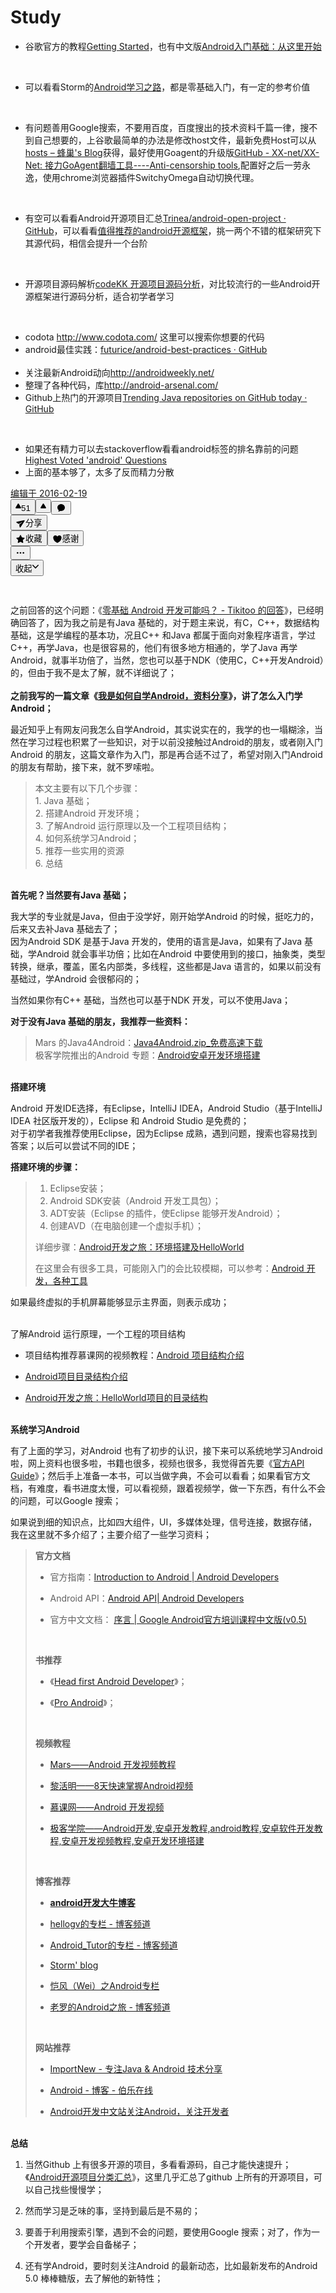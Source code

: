 # Study
<div class="RichContent RichContent--unescapable"><div class="RichContent-inner"><span class="RichText CopyrightRichText-richText" itemprop="text"><ul><li>谷歌官方的教程<a href="https://link.zhihu.com/?target=http%3A//developer.android.com/training/index.html" class=" wrap external" target="_blank" rel="nofollow noreferrer">Getting Started</a>，也有中文版<a href="https://link.zhihu.com/?target=http%3A//hukai.me/android-training-course-in-chinese/basics/index.html" class=" wrap external" target="_blank" rel="nofollow noreferrer">Android入门基础：从这里开始</a></li></ul><br><ul><li>可以看看Storm的<a href="https://link.zhihu.com/?target=http%3A//stormzhang.github.io/android/2014/07/07/learn-android-from-rookie/" class=" wrap external" target="_blank" rel="nofollow noreferrer">Android学习之路</a>，都是零基础入门，有一定的参考价值</li></ul><br><ul><li>有问题善用Google搜索，不要用百度，百度搜出的技术资料千篇一律，搜不到自己想要的，上谷歌最简单的办法是修改host文件，最新免费Host可以从<a href="https://link.zhihu.com/?target=http%3A//blog.yadgen.com/%3Fpage_id%3D585" class=" wrap external" target="_blank" rel="nofollow noreferrer">hosts – 蜂巢's Blog</a>获得，最好使用Goagent的升级版<a href="https://link.zhihu.com/?target=https%3A//github.com/XX-net/XX-Net" class=" wrap external" target="_blank" rel="nofollow noreferrer">GitHub - XX-net/XX-Net: 接力GoAgent翻墙工具----Anti-censorship tools</a>,配置好之后一劳永逸，使用chrome浏览器插件SwitchyOmega自动切换代理。</li></ul><br><ul><li>有空可以看看Android开源项目汇总<a href="https://link.zhihu.com/?target=https%3A//github.com/Trinea/android-open-project" class=" wrap external" target="_blank" rel="nofollow noreferrer">Trinea/android-open-project · GitHub</a>，可以看看<a href="https://link.zhihu.com/?target=http%3A//coolshell.info/blog/2014/10/android-opensource.html" class=" wrap external" target="_blank" rel="nofollow noreferrer">值得推荐的android开源框架</a>，挑一两个不错的框架研究下其源代码，相信会提升一个台阶</li></ul><br><ul><li>开源项目源码解析<a href="https://link.zhihu.com/?target=http%3A//www.codekk.com/open-source-project-analysis" class=" wrap external" target="_blank" rel="nofollow noreferrer">codeKK 开源项目源码分析</a>，对比较流行的一些Android开源框架进行源码分析，适合初学者学习</li></ul><br><ul><li>codota <a href="https://link.zhihu.com/?target=http%3A//www.codota.com/" class=" external" target="_blank" rel="nofollow noreferrer"><span class="invisible">http://www.</span><span class="visible">codota.com/</span><span class="invisible"></span></a> 这里可以搜索你想要的代码<br></li><li>android最佳实践：<a href="https://link.zhihu.com/?target=https%3A//github.com/futurice/android-best-practices" class=" wrap external" target="_blank" rel="nofollow noreferrer">futurice/android-best-practices · GitHub</a></li><br><li>关注最新Android动向<a href="https://link.zhihu.com/?target=http%3A//androidweekly.net/" class=" external" target="_blank" rel="nofollow noreferrer"><span class="invisible">http://</span><span class="visible">androidweekly.net/</span><span class="invisible"></span></a></li><li>整理了各种代码，库<a href="https://link.zhihu.com/?target=http%3A//android-arsenal.com/" class=" external" target="_blank" rel="nofollow noreferrer"><span class="invisible">http://</span><span class="visible">android-arsenal.com/</span><span class="invisible"></span></a></li><li>Github上热门的开源项目<a href="https://link.zhihu.com/?target=https%3A//github.com/trending%3Fl%3Djava" class=" wrap external" target="_blank" rel="nofollow noreferrer">Trending Java repositories on GitHub today · GitHub</a></li></ul><br><ul><li>如果还有精力可以去stackoverflow看看android标签的排名靠前的问题<a href="https://link.zhihu.com/?target=http%3A//stackoverflow.com/questions/tagged/android%3Fsort%3Dvotes" class=" wrap external" target="_blank" rel="nofollow noreferrer">Highest Voted 'android' Questions</a></li><li>上面的基本够了，太多了反而精力分散</li></ul></span><!-- react-empty: 1426 --></div><div><div class="ContentItem-time"><a target="_blank" href="/question/26417244/answer/32818033"><span data-tooltip="发布于 2014-11-02"><!-- react-text: 1431 -->编辑于 <!-- /react-text --><!-- react-text: 1432 -->2016-02-19<!-- /react-text --></span></a></div><!-- react-empty: 1433 --></div><div><div class="ContentItem-actions Sticky RichContent-actions is-fixed is-bottom" style="width: 694px; bottom: 0px; left: 16px;"><span><button class="Button VoteButton VoteButton--up" aria-label="赞同" type="button"><svg viewBox="0 0 20 18" class="Icon VoteButton-upIcon Icon--triangle" width="9" height="16" aria-hidden="true" style="height: 16px; width: 9px;"><title></title><g><path d="M0 15.243c0-.326.088-.533.236-.896l7.98-13.204C8.57.57 9.086 0 10 0s1.43.57 1.784 1.143l7.98 13.204c.15.363.236.57.236.896 0 1.386-.875 1.9-1.955 1.9H1.955c-1.08 0-1.955-.517-1.955-1.9z"></path></g></svg><!-- react-text: 8946 -->51<!-- /react-text --></button><button class="Button VoteButton VoteButton--down" aria-label="反对" type="button"><svg viewBox="0 0 20 18" class="Icon VoteButton-downIcon Icon--triangle" width="9" height="16" aria-hidden="true" style="height: 16px; width: 9px;"><title></title><g><path d="M0 15.243c0-.326.088-.533.236-.896l7.98-13.204C8.57.57 9.086 0 10 0s1.43.57 1.784 1.143l7.98 13.204c.15.363.236.57.236.896 0 1.386-.875 1.9-1.955 1.9H1.955c-1.08 0-1.955-.517-1.955-1.9z"></path></g></svg></button></span><button class="Button ContentItem-action Button--plain Button--withIcon Button--withLabel" type="button"><span style="display: inline-flex; align-items: center;"><!-- react-text: 8953 -->​<!-- /react-text --><svg class="Zi Zi--Comment Button-zi" fill="currentColor" viewBox="0 0 24 24" width="1.2em" height="1.2em"><path d="M10.241 19.313a.97.97 0 0 0-.77.2 7.908 7.908 0 0 1-3.772 1.482.409.409 0 0 1-.38-.637 5.825 5.825 0 0 0 1.11-2.237.605.605 0 0 0-.227-.59A7.935 7.935 0 0 1 3 11.25C3 6.7 7.03 3 12 3s9 3.7 9 8.25-4.373 9.108-10.759 8.063z" fill-rule="evenodd"></path></svg></span><!-- react-text: 8956 --><!-- /react-text --></button><div class="Popover ShareMenu ContentItem-action"><div class="" id="Popover-5032-91262-toggle" aria-haspopup="true" aria-expanded="false" aria-owns="Popover-5032-91262-content"><button class="Button Button--plain Button--withIcon Button--withLabel" type="button"><span style="display: inline-flex; align-items: center;"><!-- react-text: 8961 -->​<!-- /react-text --><svg class="Zi Zi--Share Button-zi" fill="currentColor" viewBox="0 0 24 24" width="1.2em" height="1.2em"><path d="M2.931 7.89c-1.067.24-1.275 1.669-.318 2.207l5.277 2.908 8.168-4.776c.25-.127.477.198.273.39L9.05 14.66l.927 5.953c.18 1.084 1.593 1.376 2.182.456l9.644-15.242c.584-.892-.212-2.029-1.234-1.796L2.93 7.89z" fill-rule="evenodd"></path></svg></span><!-- react-text: 8964 -->分享<!-- /react-text --></button></div><!-- react-empty: 8965 --></div><button class="Button ContentItem-action Button--plain Button--withIcon Button--withLabel" type="button"><span style="display: inline-flex; align-items: center;"><!-- react-text: 8968 -->​<!-- /react-text --><svg class="Zi Zi--Star Button-zi" fill="currentColor" viewBox="0 0 24 24" width="1.2em" height="1.2em"><path d="M5.515 19.64l.918-5.355-3.89-3.792c-.926-.902-.639-1.784.64-1.97L8.56 7.74l2.404-4.871c.572-1.16 1.5-1.16 2.072 0L15.44 7.74l5.377.782c1.28.186 1.566 1.068.64 1.97l-3.89 3.793.918 5.354c.219 1.274-.532 1.82-1.676 1.218L12 18.33l-4.808 2.528c-1.145.602-1.896.056-1.677-1.218z" fill-rule="evenodd"></path></svg></span><!-- react-text: 8971 -->收藏<!-- /react-text --></button><button class="Button ContentItem-action Button--plain Button--withIcon Button--withLabel" type="button"><span style="display: inline-flex; align-items: center;"><!-- react-text: 8974 -->​<!-- /react-text --><svg class="Zi Zi--Heart Button-zi" fill="currentColor" viewBox="0 0 24 24" width="1.2em" height="1.2em"><path d="M2 8.437C2 5.505 4.294 3.094 7.207 3 9.243 3 11.092 4.19 12 6c.823-1.758 2.649-3 4.651-3C19.545 3 22 5.507 22 8.432 22 16.24 13.842 21 12 21 10.158 21 2 16.24 2 8.437z" fill-rule="evenodd"></path></svg></span><!-- react-text: 8977 -->感谢<!-- /react-text --></button><div class="Popover ContentItem-action"><button class="Button Button--plain Button--withIcon Button--iconOnly" aria-label="更多" type="button" id="Popover-5032-48914-toggle" aria-haspopup="true" aria-expanded="false" aria-owns="Popover-5032-48914-content"><span style="display: inline-flex; align-items: center;"><!-- react-text: 8981 -->​<!-- /react-text --><svg class="Zi Zi--Dots Button-zi" fill="currentColor" viewBox="0 0 24 24" width="1.2em" height="1.2em"><path d="M5 14a2 2 0 1 1 0-4 2 2 0 0 1 0 4zm7 0a2 2 0 1 1 0-4 2 2 0 0 1 0 4zm7 0a2 2 0 1 1 0-4 2 2 0 0 1 0 4z" fill-rule="evenodd"></path></svg></span></button><!-- react-empty: 8984 --></div><button class="Button ContentItem-action ContentItem-rightButton Button--plain" data-zop-retract-question="true" type="button"><span class="RichContent-collapsedText">收起</span><svg viewBox="0 0 10 6" class="Icon ContentItem-arrowIcon is-active Icon--arrow" width="10" height="16" aria-hidden="true" style="height: 16px; width: 10px;"><title></title><g><path d="M8.716.217L5.002 4 1.285.218C.99-.072.514-.072.22.218c-.294.29-.294.76 0 1.052l4.25 4.512c.292.29.77.29 1.063 0L9.78 1.27c.293-.29.293-.76 0-1.052-.295-.29-.77-.29-1.063 0z"></path></g></svg></button></div><div class="Sticky--holder" style="position: static; top: auto; right: auto; bottom: auto; left: auto; display: flex; float: none; margin: 0px -20px -10px; height: 54px; width: 694px;"></div></div></div>
<div class="RichContent-inner"><span class="RichText CopyrightRichText-richText" itemprop="text">之前回答的这个问题：《<a href="http://www.zhihu.com/question/20037244/answer/32544915" class="internal">零基础 Android 开发可能吗？ - Tikitoo 的回答</a>》，已经明确回答了，因为我之前是有Java 基础的，对于题主来说，有C，C++，数据结构基础，这是学编程的基本功，况且C++ 和Java 都属于面向对象程序语言，学过C++，再学Java，也是很容易的，他们有很多地方相通的，学了Java 再学Android，就事半功倍了，当然，您也可以基于NDK（使用C，C++开发Android）的，但由于我不是太了解，就不详细说了；<br><br><b>之前我写的一篇文章《<a href="https://link.zhihu.com/?target=http%3A//www.jianshu.com/p/2ee0e74abbdf" class=" wrap external" target="_blank" rel="nofollow noreferrer">我是如何自学Android，资料分享</a>》，讲了怎么入门学Android；</b><br><p>最近知乎上有网友问我怎么自学Android，其实说实在的，我学的也一塌糊涂，当然在学习过程也积累了一些知识，对于以前没接触过Android的朋友，或者刚入门Android 的朋友，这篇文章作为入门，那是再合适不过了，希望对刚入门Android的朋友有帮助，接下来，就不罗嗦啦。</p><blockquote><p>本文主要有以下几个步骤：<br>1. Java 基础；<br>2. 搭建Android 开发环境；<br>3. 了解Android 运行原理以及一个工程项目结构；<br>4. 如何系统学习Android；<br>5. 推荐一些实用的资源<br>6. 总结</p></blockquote><br><strong>首先呢？当然要有Java 基础；</strong><p>我大学的专业就是Java，但由于没学好，刚开始学Android 的时候，挺吃力的，后来又去补Java 基础去了；<br>因为Android SDK 是基于Java 开发的，使用的语言是Java，如果有了Java 基础，学Android 就会事半功倍；比如在Android 中要使用到的接口，抽象类，类型转换，继承，覆盖，匿名内部类，多线程，这些都是Java 语言的，如果以前没有基础过，学Android 会很郁闷的；</p><p>当然如果你有C++ 基础，当然也可以基于NDK 开发，可以不使用Java；</p><p><strong>对于没有Java 基础的朋友，我推荐一些资料：</strong></p><blockquote><p>Mars 的Java4Android：<a href="https://link.zhihu.com/?target=http%3A//yun.baidu.com/s/1dD5RRQ5" class=" wrap external" target="_blank" rel="nofollow noreferrer">Java4Android.zip_免费高速下载</a><br>极客学院推出的Android 专题：<a href="https://link.zhihu.com/?target=http%3A//android.jikexueyuan.com/" class=" wrap external" target="_blank" rel="nofollow noreferrer">Android安卓开发环境搭建</a></p></blockquote><br><b>搭建环境</b><p>Android 开发IDE选择，有Eclipse，IntelliJ IDEA，Android Studio（基于IntelliJ IDEA 社区版开发的），Eclipse 和 Android Studio 是免费的；<br>对于初学者我推荐使用Eclipse，因为Eclipse 成熟，遇到问题，搜索也容易找到答案；以后可以尝试不同的IDE；</p><p><strong>搭建环境的步骤：</strong></p><blockquote><ol><li>Eclipse安装；</li><li>Android SDK安装（Android 开发工具包）；</li><li>ADT安装（Eclipse 的插件，使Eclipse 能够开发Android）；</li><li>创建AVD（在电脑创建一个虚拟手机）；</li></ol><p>详细步骤：<a href="https://link.zhihu.com/?target=http%3A//www.cnblogs.com/skynet/archive/2010/04/12/1709892.html" class=" wrap external" target="_blank" rel="nofollow noreferrer">Android开发之旅：环境搭建及HelloWorld</a></p><p>在这里会有很多工具，可能刚入门的会比较模糊，可以参考：<a href="https://link.zhihu.com/?target=http%3A//tikitoo.github.io/blog/2014/10/12/android-tools/" class=" wrap external" target="_blank" rel="nofollow noreferrer">Android 开发，各种工具</a></p></blockquote><p>如果最终虚拟的手机屏幕能够显示主界面，则表示成功；</p><br>了解Android 运行原理，一个工程的项目结构<ul><li><p>项目结构推荐慕课网的视频教程：<a href="https://link.zhihu.com/?target=http%3A//www.imooc.com/video/1442" class=" wrap external" target="_blank" rel="nofollow noreferrer">Android 项目结构介绍</a></p></li><li><p><a href="https://link.zhihu.com/?target=http%3A//tonyqus.blog.51cto.com/2676222/1305405" class=" wrap external" target="_blank" rel="nofollow noreferrer">Android项目目录结构介绍</a></p></li><li><a href="https://link.zhihu.com/?target=http%3A//www.cnblogs.com/skynet/archive/2010/04/13/1711479.html" class=" wrap external" target="_blank" rel="nofollow noreferrer">Android开发之旅：HelloWorld项目的目录结构</a></li></ul><br><b>系统学习Android</b><p>有了上面的学习，对Android 也有了初步的认识，接下来可以系统地学习Android 啦，网上资料也很多啦，书籍也很多，视频也很多，我觉得首先要《<a href="https://link.zhihu.com/?target=https%3A//developer.android.com/guide/index.html" class=" wrap external" target="_blank" rel="nofollow noreferrer">官方API Guide</a>》；然后手上准备一本书，可以当做字典，不会可以看看；如果看官方文档，有难度，看书进度太慢，可以看视频，跟着视频学，做一下东西，有什么不会的问题，可以Google 搜索；</p><p>如果说到细的知识点，比如四大组件，UI，多媒体处理，信号连接，数据存储，我在这里就不多介绍了；主要介绍了一些学习资料；</p><blockquote><p><strong>官方文档</strong></p><ul><li><p>官方指南：<a href="https://link.zhihu.com/?target=https%3A//developer.android.com/guide/index.html" class=" wrap external" target="_blank" rel="nofollow noreferrer">Introduction to Android | Android Developers</a></p></li><li><p>Android API：<a href="https://link.zhihu.com/?target=https%3A//developer.android.com/reference/packages.html" class=" wrap external" target="_blank" rel="nofollow noreferrer">Android API| Android Developers</a></p></li><li><p>官方中文文档： <a href="https://link.zhihu.com/?target=http%3A//hukai.me/android-training-course-in-chinese/index.html" class=" wrap external" target="_blank" rel="nofollow noreferrer">序言 | Google Android官方培训课程中文版(v0.5)</a></p></li></ul><br><p><strong>书推荐</strong></p><ul><li><p>《<a href="https://link.zhihu.com/?target=http%3A//www.jianshu.com/p/2ee0e74abbdf" class=" wrap external" target="_blank" rel="nofollow noreferrer">Head first Android Developer</a>》；</p></li><li><p>《<a href="https://link.zhihu.com/?target=http%3A//www.jianshu.com/p/2ee0e74abbdf" class=" wrap external" target="_blank" rel="nofollow noreferrer">Pro Android</a>》；</p></li></ul><br><p><strong>视频教程</strong></p><ul><li><p><a href="https://link.zhihu.com/?target=http%3A//marschen.com/portal.php" class=" wrap external" target="_blank" rel="nofollow noreferrer">Mars——Android 开发视频教程</a></p></li><li><p><a href="https://link.zhihu.com/?target=http%3A//pan.baidu.com/s/1qWAWU52" class=" wrap external" target="_blank" rel="nofollow noreferrer">黎活明——8天快速掌握Android视频</a></p></li><li><p><a href="https://link.zhihu.com/?target=http%3A//www.imooc.com/course/list" class=" wrap external" target="_blank" rel="nofollow noreferrer">慕课网——Android 开发视频</a></p></li><li><p><a href="https://link.zhihu.com/?target=http%3A//android.jikexueyuan.com/" class=" wrap external" target="_blank" rel="nofollow noreferrer">极客学院——Android开发,安卓开发教程,android教程,安卓软件开发教程,安卓开发视频教程,安卓开发环境搭建</a></p></li></ul><br><p><strong>博客推荐</strong></p><ul><li><p><strong><a href="https://link.zhihu.com/?target=http%3A//yeungeek.com/android%25E5%25BC%2580%25E5%258F%2591%25E5%25A4%25A7%25E7%2589%259B%25E5%258D%259A%25E5%25AE%25A2/" class=" wrap external" target="_blank" rel="nofollow noreferrer">android开发大牛博客</a></strong><br></p></li><li><p><a href="https://link.zhihu.com/?target=http%3A//blog.csdn.net/hellogv" class=" wrap external" target="_blank" rel="nofollow noreferrer">hellogv的专栏 - 博客频道</a><br></p></li><li><p><a href="https://link.zhihu.com/?target=http%3A//blog.csdn.net/android_tutor" class=" wrap external" target="_blank" rel="nofollow noreferrer">Android_Tutor的专栏 - 博客频道</a><br></p></li><li><p><a href="https://link.zhihu.com/?target=http%3A//stormzhang.github.io/" class=" wrap external" target="_blank" rel="nofollow noreferrer">Storm' blog</a><br></p></li><li><p><a href="https://link.zhihu.com/?target=http%3A//blog.csdn.net/column/details/flowingflying02.html" class=" wrap external" target="_blank" rel="nofollow noreferrer">恺风（Wei）之Android专栏</a><br></p></li><li><p><a href="https://link.zhihu.com/?target=http%3A//blog.csdn.net/luoshengyang" class=" wrap external" target="_blank" rel="nofollow noreferrer">老罗的Android之旅 - 博客频道</a><br></p></li></ul><br><p><strong>网站推荐</strong></p><ul><li><p><a href="https://link.zhihu.com/?target=http%3A//www.importnew.com/" class=" wrap external" target="_blank" rel="nofollow noreferrer">ImportNew - 专注Java &amp; Android 技术分享</a></p></li><li><p><a href="https://link.zhihu.com/?target=http%3A//blog.jobbole.com/category/android/" class=" wrap external" target="_blank" rel="nofollow noreferrer">Android - 博客 - 伯乐在线</a></p></li><li><p><a href="https://link.zhihu.com/?target=http%3A//www.androidchina.net/" class=" wrap external" target="_blank" rel="nofollow noreferrer">Android开发中文站关注Android，关注开发者</a></p></li></ul></blockquote><br><b>总结</b><ol><li><p>当然Github 上有很多开源的项目，多看看源码，自己才能快速提升；《<a href="https://link.zhihu.com/?target=https%3A//github.com/Trinea/android-open-project" class=" wrap external" target="_blank" rel="nofollow noreferrer">Android开源项目分类汇总</a>》，这里几乎汇总了github 上所有的开源项目，可以自己找些慢慢学；</p></li><li><p>然而学习是乏味的事，坚持到最后是不易的；</p></li><li><p>要善于利用搜索引擎，遇到不会的问题，要使用Google 搜索；对了，作为一个开发者，要学会自备梯子；</p></li><li><p>还有学Android，要时刻关注Android 的最新动态，比如最新发布的Android 5.0 棒棒糖版，去了解他的新特性；</p></li></ol><br><br><br></span><!-- react-empty: 12551 --></div>
